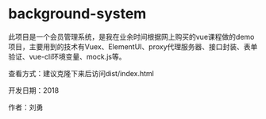 # background-system
此项目是一个会员管理系统，是我在业余时间根据网上购买的vue课程做的demo项目，主要用到的技术有Vuex、ElementUI、proxy代理服务器、接口封装、表单验证、vue-cli环境变量、mock.js等。

查看方式：建议克隆下来后访问dist/index.html

开发日期：2018

作者：刘勇